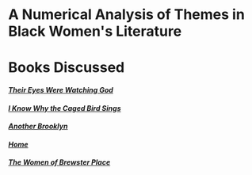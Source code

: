 # **A Numerical Analysis of Themes in Black Women's Literature**

# **Books Discussed**

#### [*Their Eyes Were Watching God*](https://aazariaz.github.io/theireyes)

#### [*I Know Why the Caged Bird Sings*](https://aazariaz.github.io/cagedbird)

#### [*Another Brooklyn*](https://aazariaz.github.io/brooklyn)

#### [*Home*](https://aazariaz.github.io/home)

#### [*The Women of Brewster Place*](https://aazariaz.github.io/brewster)
